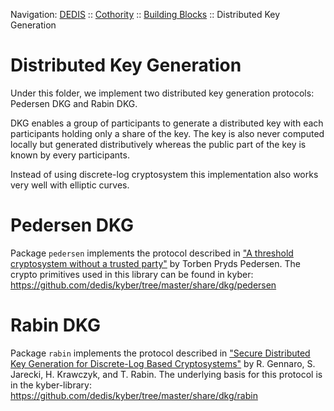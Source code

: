 Navigation: [DEDIS](https://github.com/dedis/doc/tree/master/README.md) ::
[Cothority](../../README.md) ::
[Building Blocks](../../doc/BuildingBlocks.md) ::
Distributed Key Generation

# Distributed Key Generation

Under this folder, we implement two distributed key generation protocols:
Pedersen DKG and Rabin DKG.

DKG enables a group of participants to generate a distributed key with each
participants holding only a share of the key. The key is also never computed
locally but generated distributively whereas the public part of the key is
known by every participants.

Instead of using discrete-log cryptosystem this implementation also works very
well with elliptic curves.

# Pedersen DKG

Package `pedersen` implements the protocol described in
["A threshold cryptosystem without a trusted party"](https://dl.acm.org/citation.cfm?id=1754929)
by Torben Pryds Pedersen.
The crypto primitives used in this library can be found in kyber:
https://github.com/dedis/kyber/tree/master/share/dkg/pedersen



# Rabin DKG

Package `rabin` implements the protocol described in
["Secure Distributed Key Generation for Discrete-Log Based Cryptosystems"](http://groups.csail.mit.edu/cis/pubs/stasio/vss.ps.gz)
by R. Gennaro, S. Jarecki, H. Krawczyk, and T. Rabin.
The underlying basis for this
protocol is in the kyber-library:
https://github.com/dedis/kyber/tree/master/share/dkg/rabin

